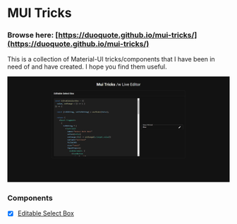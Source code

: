 # MUI Tricks

### Browse here: [https://duoquote.github.io/mui-tricks/](https://duoquote.github.io/mui-tricks/)

This is a collection of Material-UI tricks/components that I have been in need of and have created. I hope you find them useful.

![mui-tricks](./assets/screenshot.png)

### Components

- [x] [Editable Select Box](https://duoquote.github.io/mui-tricks/#/editable-select-box)